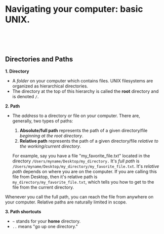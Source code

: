 # Navigating your computer: basic UNIX.
<br><br><br>

## Directories and Paths

**1. Directory**
  - A *folder* on your computer which contains files. UNIX filesystems are organized as hierarchical directories.
  - The directory at the top of this hierarchy is called the **root** directory and is denoted `/`. 

**2. Path**
  - The *address* to a directory or file on your computer. There are, generally, two types of paths:
    1. **Absolute/full path** represents the path of a given directory/file *beginning at the root directory*.
    2. **Relative path** represents the path of a given directory/file *relative to the working/current directory*.
    
    
    For example, say you have a file "my\_favorite\_file.txt" located in the directory `/Users/myname/Desktop/my_directory.`
    It's *full path* is `/Users/myname/Desktop/my_directory/my_favorite_file.txt`. 
    It's *relative path* depends on where you are on the computer. If you are calling this file from Desktop, then it's relative path is `my_directory/my_favorite_file.txt`, which tells you how to get to the file from the current directory.
    
   Whenever you call the full path, you can reach the file from anywhere on your computer. Relative paths are naturally limited in scope.

**3. Path shortcuts**
  - `~` stands for your **home** directory.
  - `..` means "go up one directory."
